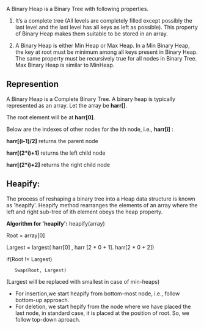 A Binary Heap is a Binary Tree with following properties.
1) It’s a complete tree (All levels are completely filled except possibly the last level and the last level has all keys as left as possible). This property of Binary Heap makes them suitable to be stored in an array.

2) A Binary Heap is either Min Heap or Max Heap. In a Min Binary Heap, the key at root must be minimum among all keys present in Binary Heap. The same property must be recursively true for all nodes in Binary Tree. Max Binary Heap is similar to MinHeap.

## Represention
A Binary Heap is a Complete Binary Tree. A binary heap is typically represented as an array.
Let the array be **harr[]**.

The root element will be at **harr[0]**.

Below are the indexes of other nodes for the ith node, i.e., **harr[i]** :

**harr[(i-1)/2]**	returns the parent node

**harr[(2*i)+1]** returns the left child node

**harr[(2*i)+2]** 	returns the right child node


## Heapify:
The process of reshaping a binary tree into a Heap data structure is known as 'heapify'.
Heapify method rearranges the elements of an array where the left and right sub-tree of ith element obeys the heap property.

**Algorithm for 'heapify':**
heapify(array)

   Root = array[0]
   
   Largest = largest( harr[0] , harr [2 * 0 + 1]. harr[2 * 0 + 2])
   
   if(Root != Largest)
   
       Swap(Root, Largest)
       
(Largest will be replaced with smallest in case of min-heaps)

- For insertion,we start heapify from bottom-most node, i.e., follow bottom-up approach.
- For deletion, we start hepify from the node where we have placed the last node, in standard case, it is placed at the position of root. So, we follow top-down aproach.
